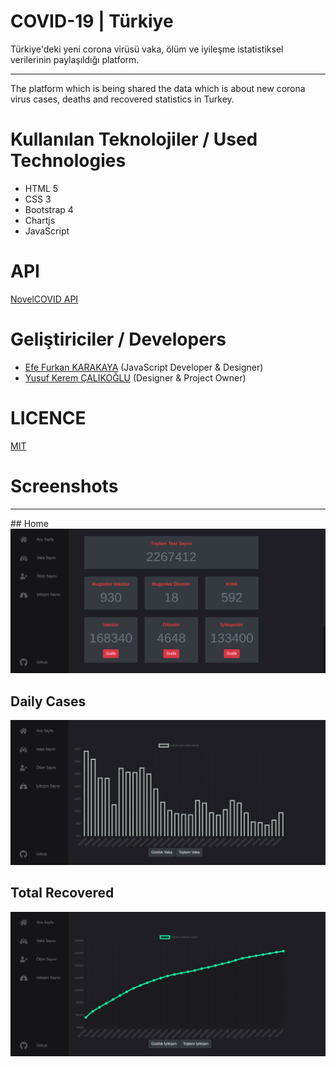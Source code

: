 # COVID-19 | Türkiye

Türkiye'deki yeni corona virüsü vaka, ölüm ve iyileşme istatistiksel verilerinin paylaşıldığı platform.
<hr>
The platform which is being shared the data which is about new corona virus cases, deaths and recovered statistics in Turkey.

# Kullanılan Teknolojiler / Used Technologies
* HTML 5
* CSS 3
* Bootstrap 4
* Chartjs
* JavaScript

# API
<a href="https://github.com/NovelCOVID/API">NovelCOVID API</a>

# Geliştiriciler / Developers
* <a href="https://github.com/efefurkankarakaya">Efe Furkan KARAKAYA</a> (JavaScript Developer & Designer)
* <a href="https://github.com/yusufkerem">Yusuf Kerem ÇALIKOĞLU</a> (Designer & Project Owner)

# LICENCE
<a href="LICENSE">MIT</a>

# Screenshots
<hr>
## Home
<img src="doc/images/home.png">

## Daily Cases
<img src="doc/images/daily-case.png">

## Total Recovered
<img src="doc/images/total-recovered.png">
